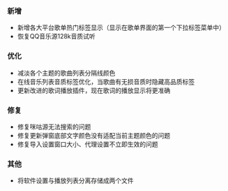 ### 新增

- 新增各大平台歌单热门标签显示（显示在歌单界面的第一个下拉标签菜单中）
- 恢复QQ音乐源128k音质试听

### 优化

- 减淡各个主题的歌曲列表分隔线颜色
- 在线音乐列表音质标签优化，当歌曲有无损音质时隐藏高品质标签
- 更新改进的歌词播放插件，现在歌词的播放显示将更准确

### 修复

- 修复咪咕源无法搜索的问题
- 修复更新弹窗底部文字颜色没有适配当前主题颜色的问题
- 修复导入设置窗口大小、代理设置不立即生效的问题

### 其他

- 将软件设置与播放列表分离存储成两个文件

